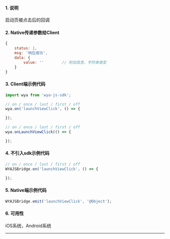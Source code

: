 #### 1. 说明

启动页被点击后的回调

#### 2. Native传递参数给Client

```javascript
{
	status: 1,
	msg: '响应成功',
	data: {
		value: ''        // 附加信息，字符串类型
	}
}
```

#### 3. Client端示例代码

```javascript
import wya from 'wya-js-sdk';

// on / once / last / first / off
wya.on('launchViewClick', () => {

});

// on / once / last / first / off
wya.onLaunchViewClick(() => {

});
```

#### 4. 不引入sdk示例代码

```javascript
// on / once / last / first / off
WYAJSBridge.on('launchViewClick', () => {

});
```

#### 5. Native端示例代码

```javascript
WYAJSBridge.emit('launchViewClick', '@Object');
```

#### 6. 可用性

iOS系统，Android系统

---------


